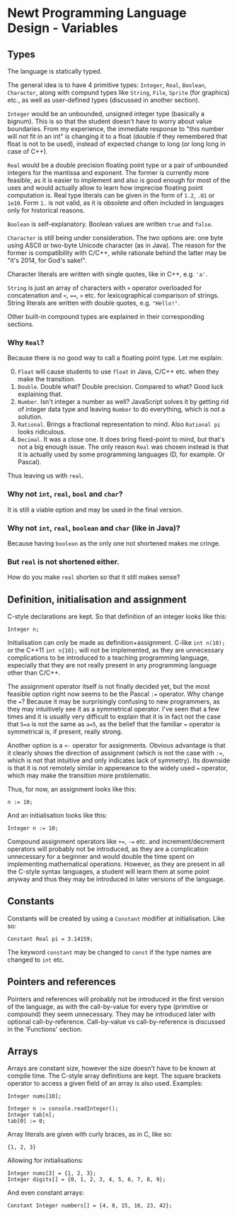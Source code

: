 Newt Programming Language Design - Variables
============================================

Types
-----

The language is statically typed.

The general idea is to have 4 primitive types: `Integer`, `Real`, `Boolean`,
`Character`, along with compund types like `String`, `File`, `Sprite` (for
graphics) etc., as well as user-defined types (discussed in another section).

`Integer` would be an unbounded, unsigned integer type (basically a bignum).
This is so that the student doesn't have to worry about value boundaries.
From my experience, the immediate response to "this number will not fit in an
int" is changing it to a float (double if they remembered that float is not to 
be used), instead of expected change to long (or long long in case of C++).

`Real` would be a double precision floating point type or a pair of unbounded
integers for the mantissa and exponent. The former is currently more feasible,
as it is easier to implement and also is good enough for most of the uses and
would actually allow to learn how imprecise floating point computation is.
Real type literals can be given in the form of `1.2`, `.01` or `1e10`. 
Form `1.` is not valid, as it is obsolete and often included in languages only
for historical reasons. 

`Boolean` is self-explanatory. Boolean values are written `true` and `false`.

`Character` is still being under consideration. The two options are: one byte
using ASCII or two-byte Unicode character (as in Java). The reason for the
former is compatibility with C/C++, while rationale behind the latter may be
"it's 2014, for God's sake!".

Character literals are written with single quotes, like in C++, e.g. `'a'`.

`String` is just an array of characters with `+` operator overloaded for
concatenation and `<`, `==`, `>` etc. for lexicographical comparison of strings.
String literals are written with double quotes, e.g. `"Hello!"`.

Other built-in compound types are explained in their corresponding sections.

### Why `Real`?
Because there is no good way to call a floating point type. Let me explain:

0. `Float` will cause students to use `float` in Java, C/C++ etc. when they
make the transition.
0. `Double`. Double what? Double precision. Compared to what? Good luck
explaining that.
0. `Number`. Isn't integer a number as well? JavaScript solves it by getting
rid of integer data type and leaving `Number` to do everything, which is not
a solution.
0. `Rational`. Brings a fractional representation to mind. Also `Rational pi`
looks ridiculous.
0. `Decimal`. It was a close one. It does bring fixed-point to mind, but that's
not a big enough issue. The only reason `Real` was chosen instead is that it
is actually used by some programming languages (D, for example. Or Pascal).

Thus leaving us with `real`.

### Why not `int`, `real`, `bool` and `char`?
It is still a viable option and may be used in the final version.

### Why not `int`, `real`, `boolean` and `char` (like in Java)?
Because having `boolean` as the only one not shortened makes me cringe.

### But `real` is not shortened either.
How do you make `real` shorten so that it still makes sense?

Definition, initialisation and assignment
--------------------------------------

C-style declarations are kept. So that definition of an integer looks like this:

    Integer n;

Initialisation can only be made as definition+assignment. C-like `int n(10);` or
the C++11 `int n{10};` will not be implemented, as they are unnecessary
complications to be introduced to a teaching programming language, especially
that they are not really present in any programming language other than C/C++.

The assignment operator itself is not finally decided yet, but the most feasible
option right now seems to be the Pascal `:=` operator. Why change the `=`?
Because it may be surprisingly confusing to new programmers, as they may
intuitively see it as a symmetrical operator. I've seen that a few times and it
is usually very difficult to explain that it is in fact not the case that `5=a`
is not the same as `a=5`, as the belief that the familiar `=` operator is
symmetrical is, if present, really strong.

Another option is a `<-` operator for assignments. Obvious advantage is that
it clearly shows the direction of assignment (which is not the case with `:=`,
which is not that intuitive and only indicates lack of symmetry). Its downside
is that it is not remotely similar in appereance to the widely used `=`
operator, which may make the transition more problematic.

Thus, for now, an assignment looks like this:

    n := 10;

And an initialisation looks like this:

    Integer n := 10;

Compound assignment operators like `+=`, `-=` etc. and increment/decrement
operators will probably not be introduced, as they are a complication
unnecessary for a beginner and would double the time spent on implementing
mathematical operations. However, as they are present in all the C-style syntax
languages, a student will learn them at some point anyway and thus they may be
introduced in later versions of the language.

Constants
---------

Constants will be created by using a `Constant` modifier at initialisation.
Like so:

    Constant Real pi = 3.14159;

The keyword `constant` may be changed to `const` if the type names are changed
to `int` etc.

Pointers and references
-----------------------

Pointers and references will probably not be introduced in the first version
of the language, as with the call-by-value for every type (primitive or
compound) they seem unnecessary. They may be introduced later with optional
call-by-reference. Call-by-value vs call-by-reference is discussed in the
'Functions' section.


Arrays
------

Arrays are constant size, however the size doesn't have to be known at compile
time. The C-style array definitions are kept. The square brackets operator to
access a given field of an array is also used. Examples:

    Integer nums[10];

    Integer n := console.readInteger();
    Integer tab[n];
    tab[0] := 0;

Array literals are given with curly braces, as in C, like so:

    {1, 2, 3}

Allowing for initialisations:

    Integer nums[3] = {1, 2, 3};
    Integer digits[] = {0, 1, 2, 3, 4, 5, 6, 7, 8, 9};

And even constant arrays:

    Constant Integer numbers[] = {4, 8, 15, 16, 23, 42};
